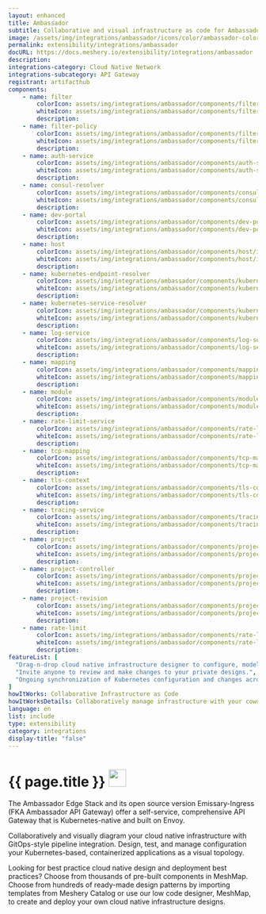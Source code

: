 ```yaml
---
layout: enhanced
title: Ambassador
subtitle: Collaborative and visual infrastructure as code for Ambassador
image: /assets/img/integrations/ambassador/icons/color/ambassador-color.svg
permalink: extensibility/integrations/ambassador
docURL: https://docs.meshery.io/extensibility/integrations/ambassador
description: 
integrations-category: Cloud Native Network
integrations-subcategory: API Gateway
registrant: artifacthub
components: 
	- name: filter
		colorIcon: assets/img/integrations/ambassador/components/filter/icons/color/filter-color.svg
		whiteIcon: assets/img/integrations/ambassador/components/filter/icons/white/filter-white.svg
		description: 
	- name: filter-policy
		colorIcon: assets/img/integrations/ambassador/components/filter-policy/icons/color/filter-policy-color.svg
		whiteIcon: assets/img/integrations/ambassador/components/filter-policy/icons/white/filter-policy-white.svg
		description: 
	- name: auth-service
		colorIcon: assets/img/integrations/ambassador/components/auth-service/icons/color/auth-service-color.svg
		whiteIcon: assets/img/integrations/ambassador/components/auth-service/icons/white/auth-service-white.svg
		description: 
	- name: consul-resolver
		colorIcon: assets/img/integrations/ambassador/components/consul-resolver/icons/color/consul-resolver-color.svg
		whiteIcon: assets/img/integrations/ambassador/components/consul-resolver/icons/white/consul-resolver-white.svg
		description: 
	- name: dev-portal
		colorIcon: assets/img/integrations/ambassador/components/dev-portal/icons/color/dev-portal-color.svg
		whiteIcon: assets/img/integrations/ambassador/components/dev-portal/icons/white/dev-portal-white.svg
		description: 
	- name: host
		colorIcon: assets/img/integrations/ambassador/components/host/icons/color/host-color.svg
		whiteIcon: assets/img/integrations/ambassador/components/host/icons/white/host-white.svg
		description: 
	- name: kubernetes-endpoint-resolver
		colorIcon: assets/img/integrations/ambassador/components/kubernetes-endpoint-resolver/icons/color/kubernetes-endpoint-resolver-color.svg
		whiteIcon: assets/img/integrations/ambassador/components/kubernetes-endpoint-resolver/icons/white/kubernetes-endpoint-resolver-white.svg
		description: 
	- name: kubernetes-service-resolver
		colorIcon: assets/img/integrations/ambassador/components/kubernetes-service-resolver/icons/color/kubernetes-service-resolver-color.svg
		whiteIcon: assets/img/integrations/ambassador/components/kubernetes-service-resolver/icons/white/kubernetes-service-resolver-white.svg
		description: 
	- name: log-service
		colorIcon: assets/img/integrations/ambassador/components/log-service/icons/color/log-service-color.svg
		whiteIcon: assets/img/integrations/ambassador/components/log-service/icons/white/log-service-white.svg
		description: 
	- name: mapping
		colorIcon: assets/img/integrations/ambassador/components/mapping/icons/color/mapping-color.svg
		whiteIcon: assets/img/integrations/ambassador/components/mapping/icons/white/mapping-white.svg
		description: 
	- name: module
		colorIcon: assets/img/integrations/ambassador/components/module/icons/color/module-color.svg
		whiteIcon: assets/img/integrations/ambassador/components/module/icons/white/module-white.svg
		description: 
	- name: rate-limit-service
		colorIcon: assets/img/integrations/ambassador/components/rate-limit-service/icons/color/rate-limit-service-color.svg
		whiteIcon: assets/img/integrations/ambassador/components/rate-limit-service/icons/white/rate-limit-service-white.svg
		description: 
	- name: tcp-mapping
		colorIcon: assets/img/integrations/ambassador/components/tcp-mapping/icons/color/tcp-mapping-color.svg
		whiteIcon: assets/img/integrations/ambassador/components/tcp-mapping/icons/white/tcp-mapping-white.svg
		description: 
	- name: tls-context
		colorIcon: assets/img/integrations/ambassador/components/tls-context/icons/color/tls-context-color.svg
		whiteIcon: assets/img/integrations/ambassador/components/tls-context/icons/white/tls-context-white.svg
		description: 
	- name: tracing-service
		colorIcon: assets/img/integrations/ambassador/components/tracing-service/icons/color/tracing-service-color.svg
		whiteIcon: assets/img/integrations/ambassador/components/tracing-service/icons/white/tracing-service-white.svg
		description: 
	- name: project
		colorIcon: assets/img/integrations/ambassador/components/project/icons/color/project-color.svg
		whiteIcon: assets/img/integrations/ambassador/components/project/icons/white/project-white.svg
		description: 
	- name: project-controller
		colorIcon: assets/img/integrations/ambassador/components/project-controller/icons/color/project-controller-color.svg
		whiteIcon: assets/img/integrations/ambassador/components/project-controller/icons/white/project-controller-white.svg
		description: 
	- name: project-revision
		colorIcon: assets/img/integrations/ambassador/components/project-revision/icons/color/project-revision-color.svg
		whiteIcon: assets/img/integrations/ambassador/components/project-revision/icons/white/project-revision-white.svg
		description: 
	- name: rate-limit
		colorIcon: assets/img/integrations/ambassador/components/rate-limit/icons/color/rate-limit-color.svg
		whiteIcon: assets/img/integrations/ambassador/components/rate-limit/icons/white/rate-limit-white.svg
		description: 
featureList: [
  "Drag-n-drop cloud native infrastructure designer to configure, model, and deploy your workloads.",
  "Invite anyone to review and make changes to your private designs.",
  "Ongoing synchronization of Kubernetes configuration and changes across any number of clusters."
]
howItWorks: Collaborative Infrastructure as Code
howItWorksDetails: Collaboratively manage infrastructure with your coworkers synchronously sharing the same designs.
language: en
list: include
type: extensibility
category: integrations
display-title: "false"
---
```

<h1>{{ page.title }} <img src="{{ page.image }}" style="width: 35px; height: 35px;" /></h1>

<p>
The Ambassador Edge Stack and its open source version Emissary-Ingress (FKA Ambassador API Gateway) offer a self-service, comprehensive API Gateway that is Kubernetes-native and built on Envoy.
</p>
<p>
    Collaboratively and visually diagram your cloud native infrastructure with GitOps-style pipeline integration. Design, test, and manage configuration your Kubernetes-based, containerized applications as a visual topology.
</p>
<p>
    Looking for best practice cloud native design and deployment best practices? Choose from thousands of pre-built components in MeshMap. Choose from hundreds of ready-made design patterns by importing templates from Meshery Catalog or use our low code designer, MeshMap, to create and deploy your own cloud native infrastructure designs.
</p>
